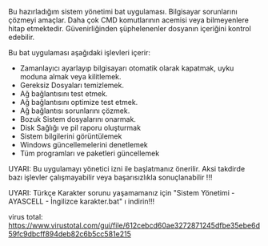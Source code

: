 Bu hazırladığım sistem yönetimi bat uygulaması. Bilgisayar sorunlarını çözmeyi amaçlar. Daha çok CMD komutlarının acemisi veya bilmeyenlere hitap etmektedir.
Güvenirliğinden şüphelenenler dosyanın içeriğini kontrol edebilir.

Bu bat uygulaması aşağıdaki işlevleri içerir:

- Zamanlayıcı ayarlayıp bilgisayarı otomatik olarak kapatmak, uyku moduna almak veya kilitlemek.
- Gereksiz Dosyaları temizlemek.
- Ağ bağlantısını test etmek.
- Ağ bağlantısını optimize test etmek.
- Ağ bağlantısı sorunlarını çözmek.
- Bozuk Sistem dosyalarını onarmak.
- Disk Sağlığı ve pil raporu oluşturmak
- Sistem bilgilerini görüntülemek
- Windows güncellemelerini denetlemek
- Tüm programları ve paketleri güncellemek

UYARI: Bu uygulamayı yönetici izni ile başlatmanız önerilir. Aksi takdirde bazı işlevler çalışmayabilir veya başarısızlıkla sonuçlanabilir !!!

UYARI: Türkçe Karakter sorunu yaşamamanız için "Sistem Yönetimi - AYASCELL - İngilizce karakter.bat" ı indirin!!!

virus total: https://www.virustotal.com/gui/file/612cebcd60ae3272871245dfbe35ebe6d59fc9dbcff894deb82c6b5cc581e215
